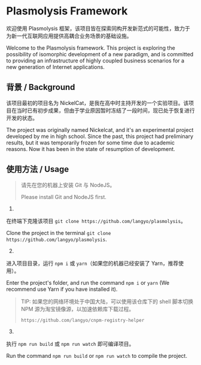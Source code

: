 # Plasmolysis Framework

欢迎使用 Plasmolysis 框架，该项目皆在探索同构开发新范式的可能性，致力于为新一代互联网应用提供高耦合业务场景的基础设施。

Welcome to the Plasmolysis framework. This project is exploring the possibility of isomorphic development of a new paradigm, and is committed to providing an infrastructure of highly coupled business scenarios for a new generation of Internet applications.

## 背景 / Background

该项目最初的项目名为 NickelCat，是我在高中时主持开发的一个实验项目。该项目在当时已有初步成果，但由于学业原因暂时冻结了一段时间，现已处于恢复进行开发的状态。

The project was originally named Nickelcat, and it's an experimental project developed by me in high school. Since the past, this project had preliminary results, but it was temporarily frozen for some time due to academic reasons. Now it has been in the state of resumption of development.

## 使用方法 / Usage

> 请先在您的机器上安装 Git 与 NodeJS。
>
> Please install Git and NodeJS first. 

1.

在终端下克隆该项目 `git clone https://github.com/langyo/plasmolysis`。

Clone the project in the terminal `git clone https://github.com/langyo/plasmolysis`.

2.

进入项目目录，运行 `npm i` 或 `yarn`（如果您的机器已经安装了 Yarn，推荐使用）。

Enter the project's folder, and run the command `npm i` or `yarn` (We recommend use Yarn if you have installed it).

> TIP: 如果您的网络环境处于中国大陆，可以使用该仓库下的 shell 脚本切换 NPM 源为淘宝镜像源，以加速依赖库下载过程。
>
> ```https://github.com/langyo/cnpm-registry-helper```

3.

执行 `npm run build` 或 `npm run watch` 即可编译项目。

Run the command `npm run build` or `npm run watch` to compile the project.
